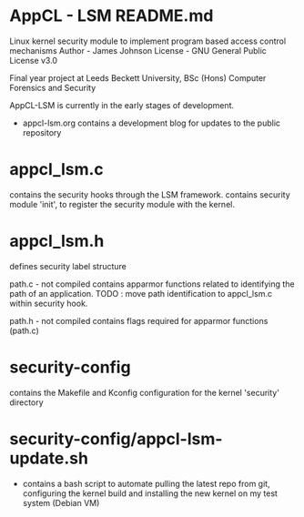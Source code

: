 # AppCL - LSM README.md

Linux kernel security module to implement program based access control mechanisms
Author - James Johnson
License - GNU General Public License v3.0

Final year project at Leeds Beckett University, BSc (Hons) Computer Forensics and Security

AppCL-LSM is currently in the early stages of development.
  - appcl-lsm.org contains a development blog for updates to the public repository

# appcl_lsm.c   
contains the security hooks through the LSM framework.
contains security module 'init', to register the security module with the kernel.

# appcl_lsm.h
defines security label structure

 path.c - not compiled
 contains apparmor functions related to identifying the path of an application.
 TODO : move path identification to appcl_lsm.c within security hook.

 path.h - not compiled
 contains flags required for apparmor functions (path.c)

# security-config
contains the Makefile and Kconfig configuration for the kernel 'security' directory

# security-config/appcl-lsm-update.sh
  - contains a bash script to automate pulling the latest repo from git, configuring the kernel build and installing the new kernel on my test system (Debian VM)

